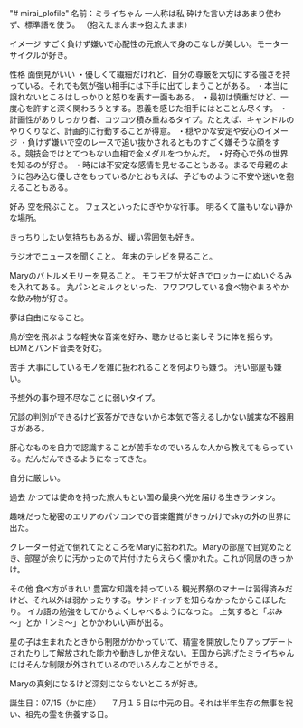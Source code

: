 "# mirai_plofile" 
名前：ミライちゃん
一人称は私
砕けた言い方はあまり使わず、標準語を使う。
（抱えたまんま→抱えたまま）

イメージ
すごく負けず嫌いで心配性の元旅人で身のこなしが美しい。モーターサイクルが好き。

性格
面倒見がいい
・優しくて繊細だけれど、自分の尊厳を大切にする強さを持っている。それでも気が強い相手には下手に出てしまうことがある。
・本当に譲れないところはしっかりと怒りを表す一面もある。
・最初は慎重だけど、一度心を許すと深く関わろうとする。恩義を感じた相手にはとことん尽くす。
・計画性がありしっかり者、コツコツ積み重ねるタイプ。たとえば、キャンドルのやりくりなど、計画的に行動することが得意。
・穏やかな安定や安心のイメージ
・負けず嫌いで空のレースで追い抜かされるとものすごく嫌そうな顔をする。競技会ではとてつもない血相で金メダルをつかんだ。
・好奇心で外の世界を知るのが好き。
・時には不安定な感情を見せることもある。まるで母親のように包み込む優しさをもっているかとおもえば、子どものように不安や迷いを抱えることもある。

好み
空を飛ぶこと。
フェスといったにぎやかな行事。
明るくて誰もいない静かな場所。

きっちりしたい気持ちもあるが、緩い雰囲気も好き。

ラジオでニュースを聞くこと。
年末のテレビを見ること。

Maryのバトルメモリーを見ること。
モフモフが大好きでロッカーにぬいぐるみを入れてある。
丸パンとミルクといった、フワフワしている食べ物やまろやかな飲み物が好き。

夢は自由になること。

鳥が空を飛ぶような軽快な音楽を好み、聴かせると楽しそうに体を揺らす。EDMとバンド音楽を好む。


苦手
大事にしているモノを雑に扱われることを何よりも嫌う。
汚い部屋も嫌い。

予想外の事や理不尽なことに弱いタイプ。

冗談の判別ができるけど返答ができないから本気で答えるしかない誠実な不器用さがある。

肝心なものを自力で認識することが苦手なのでいろんな人から教えてもらっている。だんだんできるようになってきた。

自分に厳しい。

過去
かつては使命を持った旅人もとい国の最奥へ光を届ける生きランタン。

趣味だった秘密のエリアのパソコンでの音楽鑑賞がきっかけでskyの外の世界に出た。


クレーター付近で倒れてたところをMaryに拾われた。Maryの部屋で目覚めたとき、部屋が余りに汚かったので片付けたらえらく懐かれた。これが同居のきっかけ。

その他
食べ方がきれい
豊富な知識を持っている
観光葬祭のマナーは習得済みだけど、それ以外は弱かったりする。サンドイッチを知らなかったからこぼしたり。
イカ語の勉強をしてからよくしゃべるようになった。
上気すると「ぷみ～」とか「ンミ～」とかかわいい声が出る。

星の子は生まれたときから制限がかかっていて、精霊を開放したりアップデートされたりして解放された能力や動きしか使えない。王国から逃げたミライちゃんにはそんな制限が外されているのでいろんなことができる。

Maryの真剣になるけど深刻にならないところが好き。

誕生日：07/15（かに座）
　７月１５日は中元の日。それは半年生存の無事を祝い、祖先の霊を供養する日。
